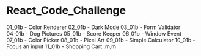 # React_Code_Challenge

01_01b - Color Renderer
02_01b - Dark Mode
03_01b - Form Validator
04_01b - Dog Pictures
05_01b - Score Keeper
06_01b - Window Event
07_01b - Color Picker
08_01b - Pixel Art
09_01b - Simple Calculator
10_01b - Focus an input
11_01b - Shopping Cart..m,m
